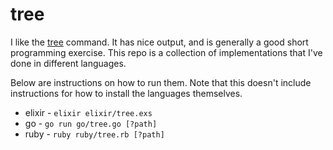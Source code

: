 # tree

I like the [tree](https://linux.die.net/man/1/tree) command. It has nice output, and is generally a good short programming exercise. This repo is a collection of implementations that I've done in different languages.

Below are instructions on how to run them. Note that this doesn't include instructions for how to install the languages themselves.

* elixir - `elixir elixir/tree.exs`
* go - `go run go/tree.go [?path]`
* ruby - `ruby ruby/tree.rb [?path]`
